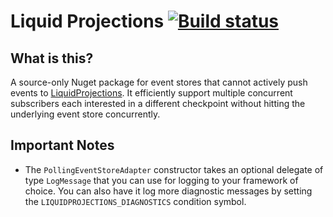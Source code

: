 # Liquid Projections [![Build status](https://ci.appveyor.com/api/projects/status/5j2rboeh9vg8773w/branch/master?svg=true)](https://ci.appveyor.com/project/dennisdoomen/liquidprojections-pollingeventstore-ctw8n/branch/master)

## What is this?
A source-only Nuget package for event stores that cannot actively push events to [LiquidProjections](https://github.com/liquidprojections/LiquidProjections). It efficiently support multiple concurrent subscribers each interested in a different checkpoint without hitting the underlying event store concurrently.

## Important Notes
* The `PollingEventStoreAdapter` constructor takes an optional delegate of type `LogMessage` that you can use for logging to your framework of choice. You can also have it log more diagnostic messages by setting the `LIQUIDPROJECTIONS_DIAGNOSTICS` condition symbol.
